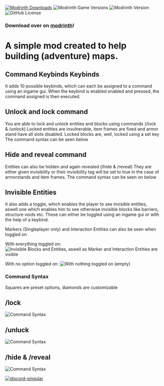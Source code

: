 [![Modrinth Downloads](https://img.shields.io/modrinth/dt/JPR5tCTh?logo=modrinth)](https://modrinth.com/mod/adventure-map-developer)
![Modrinth Game Versions](https://img.shields.io/modrinth/game-versions/JPR5tCTh)
![Modrinth Version](https://img.shields.io/modrinth/v/JPR5tCTh)
![GitHub License](https://img.shields.io/github/license/Caotenhoch2/AdventureMapDeveloper)

### Download over on [modrinth](https://modrinth.com/mod/adventure-map-developer)!

# A simple mod created to help building (adventure) maps. 

## Command Keybinds Keybinds
It adds 10 possible keybinds, which can each be assigned to a command using an ingame gui. When the keybind is enabled enabled and pressed, the command assigned is then executed. 

## Unlock and lock command
You are able to lock and unlock entities and blocks using commands (/lock & /unlock)
Locked entities are invulnerable, item frames are fixed and armor stand have all slots disabled.
Locked blocks are, well, locked using a set key
The command syntax can be seen below

## Hide and reveal command
Entities can also be hidden and again revealed (/hide & /reveal)
They are either given invisibility or their invisibility tag will be set to true in the case of armorstands and item frames.
The command syntax can be seen on below

## Invisible Entities
It also adds a toggle, which enables the player to see invisible entities, aswell one which enables him to see otherwise invisible blocks like barriers, structure voids etc. These can either be toggled using an ingame gui or with the help of a keybind.

Markers (Singleplayer only) and Interaction Entities can also be seen when toggled on

With everything toggled on:
![Invisible Blocks and Entities, aswell as Marker and Interaction Entities are visible](https://cdn.modrinth.com/data/JPR5tCTh/images/7c40e7fb7f5d70deb4f549d01d7126e17b3d4447.png)

With no option toggled on:
![With nothing toggled on (empty)](https://cdn.modrinth.com/data/cached_images/3427e71b617ab83b3ef4e4d893ac8db86440654d.png)

### Command Syntax
Squares are preset options,
diamonds are customizable

## /lock
![Command Syntax](https://cdn.modrinth.com/data/JPR5tCTh/images/2028cbe220ba227db66d78d95e0d76f949606c19.png)
## /unluck
![Command Syntax](https://cdn.modrinth.com/data/JPR5tCTh/images/54ffcced1d0632f81c1a8a3421811d7d6ef449cf.png)
## /hide & /reveal
![Command Syntax](https://cdn.modrinth.com/data/JPR5tCTh/images/1e563729790dff3ca6b558f92c4bf1f54a788923.png)


[![discord-singular](https://cdn.jsdelivr.net/npm/@intergrav/devins-badges@3/assets/cozy/social/discord-singular_vector.svg)](https://discord.gg/5fbT8jJ)

